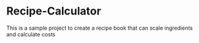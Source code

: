 # Recipe-Calculator
This is a sample project to create a recipe book that can scale ingredients and calculate costs
